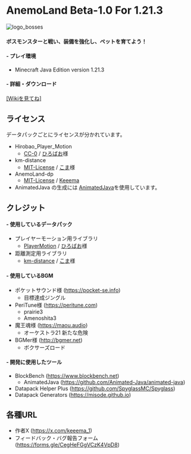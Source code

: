 # AnemoLand Beta-1.0 For 1.21.3

![logo_bosses](https://github.com/user-attachments/assets/0e85b50d-2066-486a-a651-6d45a73e3528)

#### ボスモンスターと戦い、装備を強化し、ペットを育てよう！

#### - プレイ環境
- Minecraft Java Edition version 1.21.3

#### - 詳細・ダウンロード
[[Wikiを見てね]](https://github.com/Keeema-1/AnemoLand/wiki)

## ライセンス
データパックごとにライセンスが分かれています。
- Hirobao_Player_Motion
  - [CC-0](Hirobao_Player_Motion/LICENSE) / [ひろばお](https://github.com/Hirobao1)様
- km-distance
  - [MIT-License](km-distance/LICENSE) / [こま](https://github.com/komaramune)様
- AnemoLand-dp
  - [MIT-License](AnemoLand_dp/LICENSE) / [Keeema](https://github.com/Keeema-1)
- AnimatedJava の生成には [AnimatedJava]((https://github.com/Animated-Java/animated-java))を使用しています。

## クレジット
#### - 使用しているデータパック
- プレイヤーモーション用ライブラリ
  - [PlayerMotion](https://github.com/Hirobao1/CustomEnchant_PlayerMotion) / [ひろばお](https://github.com/Hirobao1)様
- 距離測定用ライブラリ
  - [km-distance](https://github.com/komaramune/km-distance) / [こま](https://github.com/komaramune)様

#### - 使用しているBGM
- ポケットサウンド様 (https://pocket-se.info)
  - 目標達成ジングル
- PeriTune様 (https://peritune.com)
  - prairie3
  - Amenoshita3
- 魔王魂様 (https://maou.audio)
  - オーケストラ21 新たな危険
- BGMer様 (http://bgmer.net)
  - ボクサーズロード

#### - 開発に使用したツール
- BlockBench (https://www.blockbench.net)
  - AnimatedJava (https://github.com/Animated-Java/animated-java)
- Datapack Helper Plus (https://github.com/SpyglassMC/Spyglass)
- Datapack Generators (https://misode.github.io)

## 各種URL
- 作者X (https://x.com/keeema_1)
- フィードバック・バグ報告フォーム (https://forms.gle/CegHeFGgVCzK4VpD8)
